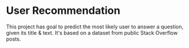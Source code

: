 # User Recommendation

This project has goal to predict the most likely user to answer a question, given its title & text.
It's based on a dataset from public Stack Overflow posts.
